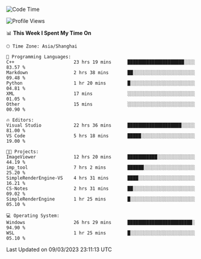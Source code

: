 <!--START_SECTION:waka-->
![Code Time](http://img.shields.io/badge/Code%20Time-750%20hrs%2018%20mins-blue)

![Profile Views](http://img.shields.io/badge/Profile%20Views-3-blue)

📊 **This Week I Spent My Time On** 

```text
🕑︎ Time Zone: Asia/Shanghai

💬 Programming Languages: 
C++                      23 hrs 19 mins      █████████████████████░░░░   83.57 % 
Markdown                 2 hrs 38 mins       ██░░░░░░░░░░░░░░░░░░░░░░░   09.48 % 
Python                   1 hr 20 mins        █░░░░░░░░░░░░░░░░░░░░░░░░   04.81 % 
XML                      17 mins             ░░░░░░░░░░░░░░░░░░░░░░░░░   01.05 % 
Other                    15 mins             ░░░░░░░░░░░░░░░░░░░░░░░░░   00.90 % 

🔥 Editors: 
Visual Studio            22 hrs 36 mins      ████████████████████░░░░░   81.00 % 
VS Code                  5 hrs 18 mins       █████░░░░░░░░░░░░░░░░░░░░   19.00 % 

🐱‍💻 Projects: 
ImageViewer              12 hrs 20 mins      ███████████░░░░░░░░░░░░░░   44.19 % 
imp_tool                 7 hrs 2 mins        ██████░░░░░░░░░░░░░░░░░░░   25.20 % 
SimpleRenderEngine-VS    4 hrs 31 mins       ████░░░░░░░░░░░░░░░░░░░░░   16.21 % 
CS-Notes                 2 hrs 31 mins       ██░░░░░░░░░░░░░░░░░░░░░░░   09.02 % 
SimpleRenderEngine       1 hr 25 mins        █░░░░░░░░░░░░░░░░░░░░░░░░   05.10 % 

💻 Operating System: 
Windows                  26 hrs 29 mins      ████████████████████████░   94.90 % 
WSL                      1 hr 25 mins        █░░░░░░░░░░░░░░░░░░░░░░░░   05.10 % 
```


 Last Updated on 09/03/2023 23:11:13 UTC
<!--END_SECTION:waka-->